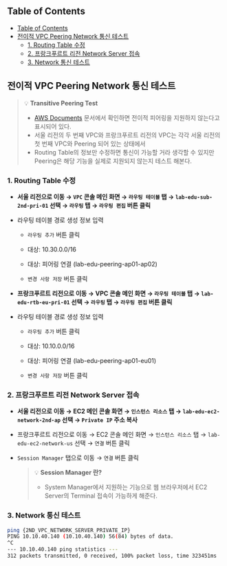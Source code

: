 ## Table of Contents
- [Table of Contents](#table-of-contents)
- [전이적 VPC Peering Network 통신 테스트](#전이적-vpc-peering-network-통신-테스트)
  - [1. Routing Table 수정](#1-routing-table-수정)
  - [2. 프랑크푸르트 리전 Network Server 접속](#2-프랑크푸르트-리전-network-server-접속)
  - [3. Network 통신 테스트](#3-network-통신-테스트)

## 전이적 VPC Peering Network 통신 테스트

> 💡 **Transitive Peering Test** <br>
> - [AWS Documents](https://docs.aws.amazon.com/vpc/latest/peering/vpc-peering-basics.html#vpc-peering-limitations) 문서에서 확인하면  전이적 피어링을 지원하지 않는다고 표시되어 있다.
> - 서울 리전의 두 번째 VPC와 프랑크푸르트 리전의 VPC는 각각 서울 리전의 첫 번째 VPC와 Peering 되어 있는 상태에서
> - Routing Table의 정보만 수정하면 통신이 가능할 거라 생각할 수 있지만 Peering은 해당 기능을 실제로 지원되지 않는지 테스트 해본다.

### 1. Routing Table 수정

- **서울 리전으로 이동 → `VPC` 콘솔 메인 화면 → `라우팅 테이블` 탭 → `lab-edu-sub-2nd-pri-01` 선택 → `라우팅` 탭 → `라우팅 편집` 버튼 클릭**

- 라우팅 테이블 경로 생성 정보 입력

    - `라우팅 추가` 버튼 클릭

    - 대상: 10.30.0.0/16

    - 대상: 피어링 연결 (lab-edu-peering-ap01-ap02)

    - `변경 사항 저장` 버튼 클릭

- **프랑크푸르트 리전으로 이동 → VPC 콘솔 메인 화면 → `라우팅 테이블` 탭 → `lab-edu-rtb-eu-pri-01` 선택 → `라우팅` 탭 → `라우팅 편집` 버튼 클릭**

- 라우팅 테이블 경로 생성 정보 입력

    - `라우팅 추가` 버튼 클릭

    - 대상: 10.10.0.0/16

    - 대상: 피어링 연결 (lab-edu-peering-ap01-eu01)

    - `변경 사항 저장` 버튼 클릭

### 2. 프랑크푸르트 리전 Network Server 접속

- **서울 리전으로 이동 → EC2 메인 콘솔 화면 → `인스턴스 리소스` 탭 → `lab-edu-ec2-network-2nd-ap` 선택 → `Private IP` 주소 복사**

- 프랑크푸르트 리전으로 이동 → EC2 콘솔 메인 화면 → `인스턴스 리소스` 탭 → `lab-edu-ec2-network-us` 선택 → `연결` 버튼 클릭

- `Session Manager` 탭으로 이동 → `연결` 버튼 클릭

  > 💡 **Session Manager 란?** <br>
  > - System Manager에서 지원하는 기능으로 웹 브라우저에서 EC2 Server의 Terminal 접속이 가능하게 해준다. 

### 3. Network 통신 테스트

```bash
ping {2ND_VPC_NETWORK_SERVER_PRIVATE_IP}
PING 10.10.40.140 (10.10.40.140) 56(84) bytes of data.
^C
--- 10.10.40.140 ping statistics ---
312 packets transmitted, 0 received, 100% packet loss, time 323451ms
